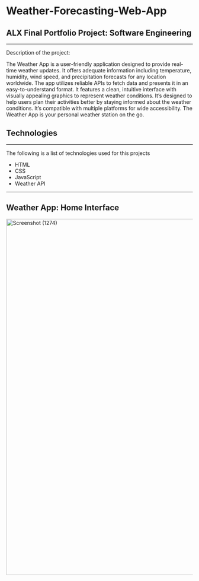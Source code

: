 # Weather-Forecasting-Web-App

## ALX Final Portfolio Project: Software Engineering
***
Description of the project: 

The Weather App is a user-friendly application designed to provide real-time weather updates. It offers adequate information including temperature, humidity, wind speed, and precipitation forecasts for any location worldwide. The app utilizes reliable APIs to fetch data and presents it in an easy-to-understand format. It features a clean, intuitive interface with visually appealing graphics to represent weather conditions. It’s designed to help users plan their activities better by staying informed about the weather conditions. It’s compatible with multiple platforms for wide accessibility. The Weather App is your personal weather station on the go.
## Technologies
***
The following is a list of technologies used for this projects

* HTML
* CSS
* JavaScript
* Weather API
***
## Weather App: Home Interface
<img width="960" alt="Screenshot (1274)" src="https://github.com/NdipoKeith/Webstack---Portfolio-Project/assets/75925228/6210bdaf-937d-4f87-a2f1-9974661fd28b">
